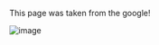 This page was taken from the google!

![image](https://user-images.githubusercontent.com/85924451/160548509-dd6405f8-1692-43ea-848d-e0a4619ca1ba.jpg)

